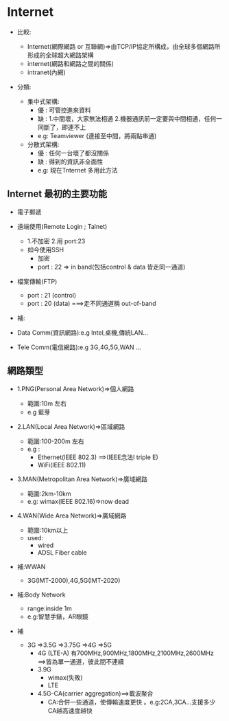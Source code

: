 # Internet
* 比較:
  * Internet(網際網路 or 互聯網)=>由TCP/IP協定所構成，由全球多個網路所形成的全球超大網路架構
  * internet(網路和網路之間的關係)
  * intranet(內網)
  
* 分類:
  * 集中式架構:
    * 優 : 可管控進來資料
    * 缺 : 1.中間壞，大家無法相通 2.機器通訊前一定要與中間相通，任何一同斷了，即連不上
    * e.g: Teamviewer (連接至中間，將兩點串通)
  * 分散式架構:
    * 優 : 任何一台壞了都沒關係
    * 缺 : 得到的資訊非全面性
    * e.g: 現在Tnternet 多用此方法
    
 
## Internet 最初的主要功能
* 電子郵遞
* 遠端使用(Remote Login ; Talnet)
  * 1.不加密 2.用 port:23
  * 如今使用SSH 
    * 加密
    * port : 22 => in band(包括control & data 皆走同一通道)
* 檔案傳輸(FTP)
  * port : 21 (control)
  * port : 20 (data)   ===>走不同通道稱 out-of-band

* 補:
 * Data Comm(資訊網路):e.g Intel,桌機,傳統LAN...
 * Tele Comm(電信網路):e.g 3G,4G,5G,WAN ...


## 網路類型
* 1.PNG(Personal Area Network)=>個人網路
  * 範圍:10m 左右
  * e.g 藍芽
* 2.LAN(Local Area Network)=>區域網路
  * 範圍:100-200m 左右
  * e.g :
    * Ethernet(IEEE 802.3) ==>(IEEE念法I triple E)
    * WiFi(IEEE 802.11)
* 3.MAN(Metropolitan Area Network)=>廣域網路
  * 範圍:2km-10km
  * e.g: wimax(IEEE 802.16)=>now dead
* 4.WAN(Wide Area Network)=>廣域網路
  * 範圍:10km以上
  * used:
    * wired
    * ADSL Fiber cable
* 補:WWAN
  * 3G(IMT-2000),4G,5G(IMT-2020)
* 補:Body Network
  * range:inside 1m
  * e.g:智慧手錶，AR眼鏡
  
* 補
  * 3G =>3.5G =>3.75G =>4G =>5G
    * 4G (LTE-A) 有700MHz,900MHz,1800MHz,2100MHz,2600MHz ==>皆為單一通道，彼此間不連續
    * 3.9G
      * wimax(失敗)
      * LTE 
    * 4.5G-CA(carrier aggregation)==>載波聚合
      * CA:合併一些通道，使傳輸速度更快 。e.g:2CA,3CA...支援多少CA越高速度越快

  

 
   



